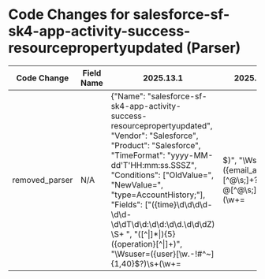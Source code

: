 # Code Changes for salesforce-sf-sk4-app-activity-success-resourcepropertyupdated (Parser)

| Code Change | Field Name | 2025.13.1 | 2025.14.1 |
|-------------|------------|-----------|------------|
| removed_parser | N/A | {"Name": "salesforce-sf-sk4-app-activity-success-resourcepropertyupdated", "Vendor": "Salesforce", "Product": "Salesforce", "TimeFormat": "yyyy-MM-dd'T'HH:mm:ss.SSSZ", "Conditions": ["OldValue\=", "NewValue\=", "type\=AccountHistory;"], "Fields": ["({time}\d\d\d\d\-\d\d\-\d\dT\d\d:\d\d:\d\d\.\d\d\dZ) \S+ ", "([^\|]*\|){5}({operation}[^\|]+)", "\Wsuser=({user}[\w\.\-\!\#\^\~]{1,40}\$?)\s+(\w+=|$)", "\Wsuser=({email_address}[^@\s;]+?@[^@\s;]+)\s*(\w+=|$)", "\Wfname=({object}.+?)\s+(\w+=|$)", "\Wcs1=\{({new_value}[^\}]+)", "\Wcs2=\{({old_value}[^\}]+)", "\WdestinationServiceName=({app}.+?)\s*(\w+=|$)"], "DupFields": ["object->resource"], "ParserVersion": "v1.0.0"} | N/A |